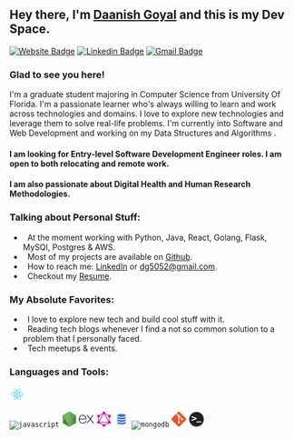 
## Hey there, I'm [Daanish Goyal](https://daanishgoyal.com) and this is my Dev Space.


[![Website Badge](https://img.shields.io/badge/website-000000?style=for-the-badge&logo=About.me&logoColor=white&link=https://daanishgoyal.com)](https://daanishgoyal.com)
[![Linkedin Badge](https://img.shields.io/badge/LinkedIn-0077B5?style=for-the-badge&logo=linkedin&logoColor=white)](https://linkedin.com/in/daanishgoyal)
[![Gmail Badge](https://img.shields.io/badge/Gmail-D14836?style=for-the-badge&logo=gmail&logoColor=white&link=mailto:dg5052@gmail.com)](mailto:dg5052@gmail.com)

### Glad to see you here! 

I'm a graduate student majoring in Computer Science from University Of Florida. I'm a passionate learner who's always willing to learn and work across technologies and domains. I love to explore new technologies and leverage them to solve real-life problems. I'm currently into Software and Web Development and working on my Data Structures and Algorithms .

#### I am looking for Entry-level Software Development Engineer roles. I am open to both relocating and remote work.




#### I am also passionate about Digital Health and Human Research Methodologies. 




### Talking about Personal Stuff:

- &nbsp; At the moment working with Python, Java, React, Golang, Flask, MySQl, Postgres & AWS.
- &nbsp; Most of my projects are available on [Github](https://github.com/daanishgoyal).
- &nbsp; How to reach me: [LinkedIn](https://linkedin.com/in/daanishgoyal) or dg5052@gmail.com.
- &nbsp; Checkout my [Resume](https://github.com/daanishgoyal/daanishgoyal/blob/master/Daanish_Resume.pdf).
### My Absolute Favorites:

- &nbsp; I love to explore new tech and build cool stuff with it.
- &nbsp; Reading tech blogs whenever I find a not so common solution to a problem that I personally faced.
- &nbsp; Tech meetups & events.

### Languages and Tools:

<code><img height="27" src="https://raw.githubusercontent.com/github/explore/80688e429a7d4ef2fca1e82350fe8e3517d3494d/topics/react/react.png" alt="react"></code>

<code><img height="27" src="https://user-images.githubusercontent.com/50735025/111870008-26005880-89a8-11eb-9da3-09faf8c80f9e.png" alt="javascript"></code>
<code><img height="27" src="https://raw.githubusercontent.com/github/explore/80688e429a7d4ef2fca1e82350fe8e3517d3494d/topics/nodejs/nodejs.png" alt="nodejs"></code>
<code><img height="27" src="https://raw.githubusercontent.com/devicons/devicon/master/icons/express/express-original.svg" alt="expressjs"></code>
<code><img height="27" src="https://raw.githubusercontent.com/github/explore/80688e429a7d4ef2fca1e82350fe8e3517d3494d/topics/graphql/graphql.png" alt="graphql"></code>
<code><img height="27" src="https://raw.githubusercontent.com/github/explore/80688e429a7d4ef2fca1e82350fe8e3517d3494d/topics/sql/sql.png" alt="sql"></code>
<code><img height="27" src="https://encrypted-tbn0.gstatic.com/images?q=tbn%3AANd9GcSTTzPAw-55ssm1Im594xYZ9eRQu2JylrkYLg&usqp=CAU" alt="mongodb"></code>
<code><img height="27" src="https://raw.githubusercontent.com/devicons/devicon/master/icons/git/git-original.svg" alt="git"></code>
<code><img height="27" src="https://raw.githubusercontent.com/github/explore/80688e429a7d4ef2fca1e82350fe8e3517d3494d/topics/terminal/terminal.png" alt="terminal"></code>

